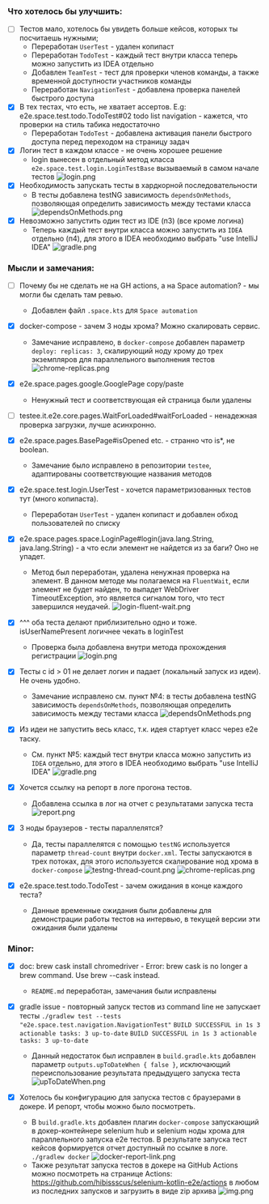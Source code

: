 ### Что хотелось бы улучшить:

- [ ] Тестов мало, хотелось бы увидеть больше кейсов, которых ты посчитаешь нужными;
    - Переработан `UserTest` - удален копипаст
    - Переработан `TodoTest` - каждый тест внутри класса теперь можно запустить из IDEA отдельно
    - Добавлен `TeamTest` - тест для проверки членов команды, а также временной доступности участников команды
    - Переработан `NavigationTest` - добавлена проверка панелей быстрого доступа
- [x] В тех тестах, что есть, не хватает ассертов. E.g: e2e.space.test.todo.TodoTest#02 todo list navigation - кажется, что проверки на стиль табика
  недостаточно
    - Переработан `TodoTest` - добавлена активация панели быстрого доступа перед переходом на страницу задач
- [x] Логин тест в каждом классе - не очень хорошее решение
    - login вынесен в отдельный метод класса `e2e.space.test.login.LoginTestBase` вызываемый в самом начале тестов ![login.png](feedback/login.png)
- [x] Необходимость запускать тесты в хардкорной последовательности
    - В тесты добавлена testNG зависимость `dependsOnMethods`, позволяющая определить зависимость между тестами
      класса ![dependsOnMethods.png](feedback/dependsOnMethods.png)
- [x] Невозможно запустить один тест из IDE (п3) (все кроме логина)
    - Теперь каждый тест внутри класса можно запустить из `IDEA` отдельно (п4), для этого в IDEA необходимо выбрать "use IntelliJ
      IDEA" ![gradle.png](feedback/gradle.png)

### Мысли и замечания:

- [ ] Почему бы не сделать не на GH actions, а на Space automation? - мы могли бы сделать там ревью.
    - Добавлен файл `.space.kts` для `Space automation`
- [x] docker-compose - зачем 3 ноды хрома? Можно скалировать сервис.
    - Замечание исправлено, в `docker-compose` добавлен параметр `deploy: replicas: 3`, скалирующий ноду хрому до трех экземпляров для параллельного
      выполнения тестов ![chrome-replicas.png](feedback/chrome-replicas.png)
- [x] e2e.space.pages.google.GooglePage copy/paste
    - Ненужный тест и соответствующая ей страница были удалены
- [ ] testee.it.e2e.core.pages.WaitForLoaded#waitForLoaded - ненадежная проверка загрузки, лучше асинхронно.
- [x] e2e.space.pages.BasePage#isOpened etc. - странно что is*, не boolean.
    - Замечание было исправлено в репозитории `testee`, адаптированы соответствующие названия методов

- [x] e2e.space.test.login.UserTest - хочется параметризованных тестов тут (много копипаста).
    - Переработан `UserTest` - удален копипаст и добавлен обход пользователей по списку
- [x] e2e.space.pages.space.LoginPage#login(java.lang.String, java.lang.String) - а что если элемент не найдется из за баги? Оно не упадет.
    - Метод был переработан, удалена ненужная проверка на элемент. В данном методе мы полагаемся на `FluentWait`, если элемент не будет найден, то
      выпадет WebDriver TimeoutException, это является сигналом того, что тест завершился
      неудачей. ![login-fluent-wait.png](feedback/login-fluent-wait.png)
- [x] ^^^ оба теста делают приблизительно одно и тоже. isUserNamePresent логичнее чекать в loginTest
    - Проверка была добавлена внутри метода прохождения регистрации ![login.png](feedback/login.png)

- [x] Тесты с id > 01 не делает логин и падает (локальный запуск из идеи). Не очень удобно.
    - Замечание исправлено см. пункт №4: в тесты добавлена testNG зависимость `dependsOnMethods`, позволяющая определить зависимость между тестами
      класса ![dependsOnMethods.png](feedback/dependsOnMethods.png)
- [x] Из идеи не запустить весь класс, т.к. идея стартует класс через e2e таску.
    - Cм. пункт №5: каждый тест внутри класса можно запустить из `IDEA` отдельно, для этого в IDEA необходимо выбрать "use IntelliJ
      IDEA" ![gradle.png](feedback/gradle.png)
- [x] Хочется ссылку на репорт в логе прогона тестов.
    - Добавлена ссылка в лог на отчет с результатами запуска теста ![report.png](feedback/report.png)

- [x] 3 ноды браузеров - тесты параллелятся?
    - Да, тесты параллелятся с помощью `testNG` используется параметр `thread-count` внутри `docker.xml`. Тесты запускаются в трех потоках, для этого используется
      скалирование нод хрома
      в `docker-compose`  ![testng-thread-count.png](feedback/testng-thread-count.png) ![chrome-replicas.png](feedback/chrome-replicas.png)
- [x] e2e.space.test.todo.TodoTest - зачем ожидания в конце каждого теста?
    - Данные временные ожидания были добавлены для демонстрации работы тестов на интервью, в текущей версии эти ожидания были удалены

### Minor:

- [x] doc: brew cask install chromedriver - Error: brew cask is no longer a brew command. Use brew <command> --cask instead.
    - `README.md` переработан, замечания были исправлены

- [x] gradle issue - повторный запуск тестов из command line не запускает тесты
  ``./gradlew test --tests "e2e.space.test.navigation.NavigationTest"``
  ``
  BUILD SUCCESSFUL in 1s
  3 actionable tasks: 3 up-to-date
  ``
  ``
  BUILD SUCCESSFUL in 1s
  3 actionable tasks: 3 up-to-date
  ``
    - Данный недостаток был исправлен в `build.gradle.kts` добавлен параметр `outputs.upToDateWhen { false }`, исключающий переиспользование
      результата предыдущего запуска теста ![upToDateWhen.png](feedback/upToDateWhen.png)

- [x] Хотелось бы конфигурацию для запуска тестов с браузерами в докере. И репорт, чтобы можно было посмотреть.
    - В `build.gradle.kts` добавлен плагин `docker-compose` запускающий в докер-контейнере selenium hub и selenium ноды хрома для параллельного
      запуска e2e тестов. В результате запуска тест кейсов формируется отчет доступный по ссылке в логе.
      ``./gradlew docker`` ![docker-report-link.png](feedback/docker-report-link.png)
    - Также результат запуска тестов в докере на GitHub Actions можно посмотреть на странице
      Actions: https://github.com/hibissscus/selenium-kotlin-e2e/actions
      в любом из последних запусков и загрузить в виде zip архива ![img.png](feedback/github-actions.png)